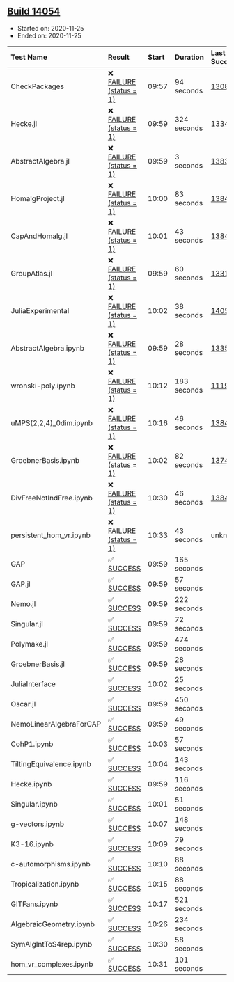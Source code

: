 ## [Build 14054](https://oscarci.mathematik.uni-kl.de/job/oscar/14054/)

* Started on: 2020-11-25
* Ended on: 2020-11-25

| Test Name    | Result | Start | Duration | Last Success | First Failure |
|:-------------|:-------|:------|:---------|:-------------|:--------------|
| CheckPackages | ❌ [FAILURE (status = 1)](https://oscarci.mathematik.uni-kl.de/job/oscar/14054/artifact/logs/build-14054/CheckPackages.log) | 09:57 | 94 seconds | [13085](https://oscarci.mathematik.uni-kl.de/job/oscar/13085/) | [13086](https://oscarci.mathematik.uni-kl.de/job/oscar/13086/) |
| Hecke.jl | ❌ [FAILURE (status = 1)](https://oscarci.mathematik.uni-kl.de/job/oscar/14054/artifact/logs/build-14054/Hecke.jl.log) | 09:59 | 324 seconds | [13341](https://oscarci.mathematik.uni-kl.de/job/oscar/13341/) | [13342](https://oscarci.mathematik.uni-kl.de/job/oscar/13342/) |
| AbstractAlgebra.jl | ❌ [FAILURE (status = 1)](https://oscarci.mathematik.uni-kl.de/job/oscar/14054/artifact/logs/build-14054/AbstractAlgebra.jl.log) | 09:59 | 3 seconds | [13837](https://oscarci.mathematik.uni-kl.de/job/oscar/13837/) | [13838](https://oscarci.mathematik.uni-kl.de/job/oscar/13838/) |
| HomalgProject.jl | ❌ [FAILURE (status = 1)](https://oscarci.mathematik.uni-kl.de/job/oscar/14054/artifact/logs/build-14054/HomalgProject.jl.log) | 10:00 | 83 seconds | [13845](https://oscarci.mathematik.uni-kl.de/job/oscar/13845/) | [13846](https://oscarci.mathematik.uni-kl.de/job/oscar/13846/) |
| CapAndHomalg.jl | ❌ [FAILURE (status = 1)](https://oscarci.mathematik.uni-kl.de/job/oscar/14054/artifact/logs/build-14054/CapAndHomalg.jl.log) | 10:01 | 43 seconds | [13845](https://oscarci.mathematik.uni-kl.de/job/oscar/13845/) | [13846](https://oscarci.mathematik.uni-kl.de/job/oscar/13846/) |
| GroupAtlas.jl | ❌ [FAILURE (status = 1)](https://oscarci.mathematik.uni-kl.de/job/oscar/14054/artifact/logs/build-14054/GroupAtlas.jl.log) | 09:59 | 60 seconds | [13311](https://oscarci.mathematik.uni-kl.de/job/oscar/13311/) | [13312](https://oscarci.mathematik.uni-kl.de/job/oscar/13312/) |
| JuliaExperimental | ❌ [FAILURE (status = 1)](https://oscarci.mathematik.uni-kl.de/job/oscar/14054/artifact/logs/build-14054/JuliaExperimental.log) | 10:02 | 38 seconds | [14052](https://oscarci.mathematik.uni-kl.de/job/oscar/14052/) | [14053](https://oscarci.mathematik.uni-kl.de/job/oscar/14053/) |
| AbstractAlgebra.ipynb | ❌ [FAILURE (status = 1)](https://oscarci.mathematik.uni-kl.de/job/oscar/14054/artifact/logs/build-14054/AbstractAlgebra.ipynb.log) | 09:59 | 28 seconds | [13355](https://oscarci.mathematik.uni-kl.de/job/oscar/13355/) | [13356](https://oscarci.mathematik.uni-kl.de/job/oscar/13356/) |
| wronski-poly.ipynb | ❌ [FAILURE (status = 1)](https://oscarci.mathematik.uni-kl.de/job/oscar/14054/artifact/logs/build-14054/wronski-poly.ipynb.log) | 10:12 | 183 seconds | [11192](https://oscarci.mathematik.uni-kl.de/job/oscar/11192/) | [11193](https://oscarci.mathematik.uni-kl.de/job/oscar/11193/) |
| uMPS(2,2,4)_0dim.ipynb | ❌ [FAILURE (status = 1)](https://oscarci.mathematik.uni-kl.de/job/oscar/14054/artifact/logs/build-14054/uMPS-2-2-4-_0dim.ipynb.log) | 10:16 | 46 seconds | [13841](https://oscarci.mathematik.uni-kl.de/job/oscar/13841/) | [13842](https://oscarci.mathematik.uni-kl.de/job/oscar/13842/) |
| GroebnerBasis.ipynb | ❌ [FAILURE (status = 1)](https://oscarci.mathematik.uni-kl.de/job/oscar/14054/artifact/logs/build-14054/GroebnerBasis.ipynb.log) | 10:02 | 82 seconds | [13748](https://oscarci.mathematik.uni-kl.de/job/oscar/13748/) | [13749](https://oscarci.mathematik.uni-kl.de/job/oscar/13749/) |
| DivFreeNotIndFree.ipynb | ❌ [FAILURE (status = 1)](https://oscarci.mathematik.uni-kl.de/job/oscar/14054/artifact/logs/build-14054/DivFreeNotIndFree.ipynb.log) | 10:30 | 46 seconds | [13845](https://oscarci.mathematik.uni-kl.de/job/oscar/13845/) | [13846](https://oscarci.mathematik.uni-kl.de/job/oscar/13846/) |
| persistent_hom_vr.ipynb | ❌ [FAILURE (status = 1)](https://oscarci.mathematik.uni-kl.de/job/oscar/14054/artifact/logs/build-14054/persistent_hom_vr.ipynb.log) | 10:33 | 43 seconds | unknown | unknown |
| GAP | ✅ [SUCCESS](https://oscarci.mathematik.uni-kl.de/job/oscar/14054/artifact/logs/build-14054/GAP.log) | 09:59 | 165 seconds |  |  |
| GAP.jl | ✅ [SUCCESS](https://oscarci.mathematik.uni-kl.de/job/oscar/14054/artifact/logs/build-14054/GAP.jl.log) | 09:59 | 57 seconds |  |  |
| Nemo.jl | ✅ [SUCCESS](https://oscarci.mathematik.uni-kl.de/job/oscar/14054/artifact/logs/build-14054/Nemo.jl.log) | 09:59 | 222 seconds |  |  |
| Singular.jl | ✅ [SUCCESS](https://oscarci.mathematik.uni-kl.de/job/oscar/14054/artifact/logs/build-14054/Singular.jl.log) | 09:59 | 72 seconds |  |  |
| Polymake.jl | ✅ [SUCCESS](https://oscarci.mathematik.uni-kl.de/job/oscar/14054/artifact/logs/build-14054/Polymake.jl.log) | 09:59 | 474 seconds |  |  |
| GroebnerBasis.jl | ✅ [SUCCESS](https://oscarci.mathematik.uni-kl.de/job/oscar/14054/artifact/logs/build-14054/GroebnerBasis.jl.log) | 09:59 | 28 seconds |  |  |
| JuliaInterface | ✅ [SUCCESS](https://oscarci.mathematik.uni-kl.de/job/oscar/14054/artifact/logs/build-14054/JuliaInterface.log) | 10:02 | 25 seconds |  |  |
| Oscar.jl | ✅ [SUCCESS](https://oscarci.mathematik.uni-kl.de/job/oscar/14054/artifact/logs/build-14054/Oscar.jl.log) | 09:59 | 450 seconds |  |  |
| NemoLinearAlgebraForCAP | ✅ [SUCCESS](https://oscarci.mathematik.uni-kl.de/job/oscar/14054/artifact/logs/build-14054/NemoLinearAlgebraForCAP.log) | 09:59 | 49 seconds |  |  |
| CohP1.ipynb | ✅ [SUCCESS](https://oscarci.mathematik.uni-kl.de/job/oscar/14054/artifact/logs/build-14054/CohP1.ipynb.log) | 10:03 | 57 seconds |  |  |
| TiltingEquivalence.ipynb | ✅ [SUCCESS](https://oscarci.mathematik.uni-kl.de/job/oscar/14054/artifact/logs/build-14054/TiltingEquivalence.ipynb.log) | 10:04 | 143 seconds |  |  |
| Hecke.ipynb | ✅ [SUCCESS](https://oscarci.mathematik.uni-kl.de/job/oscar/14054/artifact/logs/build-14054/Hecke.ipynb.log) | 09:59 | 116 seconds |  |  |
| Singular.ipynb | ✅ [SUCCESS](https://oscarci.mathematik.uni-kl.de/job/oscar/14054/artifact/logs/build-14054/Singular.ipynb.log) | 10:01 | 51 seconds |  |  |
| g-vectors.ipynb | ✅ [SUCCESS](https://oscarci.mathematik.uni-kl.de/job/oscar/14054/artifact/logs/build-14054/g-vectors.ipynb.log) | 10:07 | 148 seconds |  |  |
| K3-16.ipynb | ✅ [SUCCESS](https://oscarci.mathematik.uni-kl.de/job/oscar/14054/artifact/logs/build-14054/K3-16.ipynb.log) | 10:09 | 79 seconds |  |  |
| c-automorphisms.ipynb | ✅ [SUCCESS](https://oscarci.mathematik.uni-kl.de/job/oscar/14054/artifact/logs/build-14054/c-automorphisms.ipynb.log) | 10:10 | 88 seconds |  |  |
| Tropicalization.ipynb | ✅ [SUCCESS](https://oscarci.mathematik.uni-kl.de/job/oscar/14054/artifact/logs/build-14054/Tropicalization.ipynb.log) | 10:15 | 88 seconds |  |  |
| GITFans.ipynb | ✅ [SUCCESS](https://oscarci.mathematik.uni-kl.de/job/oscar/14054/artifact/logs/build-14054/GITFans.ipynb.log) | 10:17 | 521 seconds |  |  |
| AlgebraicGeometry.ipynb | ✅ [SUCCESS](https://oscarci.mathematik.uni-kl.de/job/oscar/14054/artifact/logs/build-14054/AlgebraicGeometry.ipynb.log) | 10:26 | 234 seconds |  |  |
| SymAlgIntToS4rep.ipynb | ✅ [SUCCESS](https://oscarci.mathematik.uni-kl.de/job/oscar/14054/artifact/logs/build-14054/SymAlgIntToS4rep.ipynb.log) | 10:30 | 58 seconds |  |  |
| hom_vr_complexes.ipynb | ✅ [SUCCESS](https://oscarci.mathematik.uni-kl.de/job/oscar/14054/artifact/logs/build-14054/hom_vr_complexes.ipynb.log) | 10:31 | 101 seconds |  |  |
